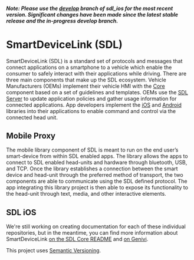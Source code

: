##### Note: Please use the [develop](https://github.com/smartdevicelink/sdl_ios/tree/develop) branch of sdl_ios for the most recent version. Significant changes have been made since the latest stable release and the in-progress develop branch.

# SmartDeviceLink (SDL)

SmartDeviceLink (SDL) is a standard set of protocols and messages that connect applications on a smartphone to a vehicle which enable the consumer to safely interact with their applications while driving.  There are three main components that make up the SDL ecosystem. Vehicle Manufacturers (OEMs) implement their vehicle HMI with the  [Core](https://github.com/smartdevicelink/sdl_core) component based on a set of guidelines and templates. OEMs use the [SDL Server](https://github.com/smartdevicelink/sdl_server) to update application policies and gather usage information for connected applications. App developers implement the [iOS](https://github.com/smartdevicelink/sdl_ios) and [Android](https://github.com/smartdevicelink/sdl_android) libraries into their applications to enable command and control via the connected head unit.

## Mobile Proxy

The mobile library component of SDL is meant to run on the end user’s smart-device from within SDL enabled apps. The library allows the apps to connect to SDL enabled head-units and hardware through bluetooth, USB, and TCP. Once the library establishes a connection between the smart device and head-unit through the preferred method of transport, the two components are able to communicate using the SDL defined protocol. The app integrating this library project is then able to expose its functionality to the head-unit through text, media, and other interactive elements.

## SDL iOS

We're still working on creating documentation for each of these individual repositories, but in the meantime, you can find more information about SmartDeviceLink [on the SDL Core README](https://github.com/smartdevicelink/sdl_core/blob/master/README.md) and [on Genivi](http://projects.genivi.org/smartdevicelink/about).

This project uses [Semantic Versioning](http://semver.org/).
